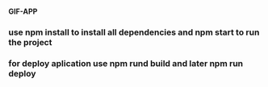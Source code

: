 #### GIF-APP

### use npm install to install all dependencies and npm start to run the project

### for deploy aplication use npm rund build and later npm run deploy
